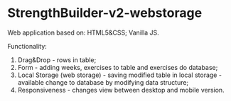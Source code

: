 # StrengthBuilder-v2-webstorage

Web application based on:
HTML5&CSS;
Vanilla JS.

Functionality:

1. Drag&Drop - rows in table;
2. Form - adding weeks, exercises to table and exercises do database;
3. Local Storage (web storage) - saving modified table in local storage - available change to database by modifying data structure;
4. Responsiveness - changes view between desktop and mobile version.
